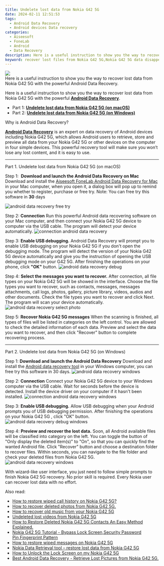 ```yaml
---
title: Undelete lost data from Nokia G42 5G
date: 2024-02-11 12:51:53
tags: 
  - Android Data Recovery
  - Android devices Data recovery
categories: 
  - Aiseesoft
  - FoneLab
  - Android
  - Data Recovery
description: Here is a useful instruction to show you the way to recover lost data from Nokia G42 5G with the powerful Android Data Recovery.
keyword: recover lost files from Nokia G42 5G,Nokia G42 5G data disappear,Nokia G42 5G data lost,retrieve deleted files Nokia G42 5G,undelete data from Nokia G42 5G,broken Nokia G42 5G data recovery solution,Nokia G42 5G data disappeared,Nokia G42 5G data recovery software,how to refind deleted data from Nokia G42 5G,how to recover data Nokia G42 5G,data disappear Nokia G42 5G,Nokia G42 5G delete data recover
---
```


<img src="https://img0mobiles.techidaily.com/images/best-assets/devices/nokia/nokia-g42-5g/5.jpg" class="atpl-imgstyle"  />

<div class="atpl-content atpl-for-fonelab-android recover-data">

<div class="atpl-post-description-part-1">
Here is a useful instruction to show you the way to recover lost data from Nokia G42 5G with the powerful Android Data Recovery.
</div>
<div class="atpl-post-device-model-description">

</div>




<div class="atpl-post-description-part-2">
<div class="tpl-content-sub-paragraph-normal">
  <p>
    Here is a useful instruction to show you the way to recover lost data from Nokia G42 5G with the powerful <a href="https://tools.techidaily.com/aiseesoft-android-data-recovery/" target="_blank" rel="noopener"><strong>Android Data Recovery</strong></a>.
  </p>
</div>
</div>


<ul>
  <li>Part 1: <strong><a href="#p1">Undelete lost data from Nokia G42 5G (on macOS)</a></strong></li>
  <li>Part 2: <strong><a href="#p2">Undelete lost data from Nokia G42 5G (on Windows)</a></strong></li>
</ul>


<div class="atpl-post-description-part-3">
<div class="tpl-content-sub-paragraph-question">
    Why is Android Data Recovery?
</div>
<div class="tpl-content-sub-paragraph-content">
  <p>
    <a href="https://tools.techidaily.com/aiseesoft-android-data-recovery/" target="_blank" rel="noopener"><strong>Android Data Recovery</strong></a> is an expert on data recovery of Android devices including Nokia G42 5G, which allows Android users to retrieve, store and preview all data from your Nokia G42 5G or other devices on the computer in four simple devices. This powerful recovery tool will make sure you won’t lose any lost content, and it is easy to use.
  </p>
</div>
</div>


<!-- Part 1 -->
<a id="p1" name="p1" ></a><hr>

<div>
  <span class="atpl-step-part-style">Part 1. Undelete lost data from Nokia G42 5G (on macOS)</span>
</div>  

<span class="atpl-stepstyle-a"><span>Step 1: </span></span> <strong>Download and launch the Android Data Recovery on Mac</strong>
Download and install the <a href="https://tools.techidaily.com/aiseesoft-android-data-recovery-for-mac/" target="_blank" rel="noopener">Aiseesoft FoneLab Android Data Recovery for Mac</a> in your Mac computer, when you open it, a dialog box will pop up to remind you whether to register, purchase or free try.
Note: You can free try this software in <strong>30</strong> days

<img src="https://tools.techidaily.com/images/apps/aiseesoft/android-data-recovery/mac-free-try.png" class="atpl-imgstyle" alt="android data recovery free try" />

<span class="atpl-stepstyle-a"><span>Step 2: </span></span> <strong>Connection</strong>
Run this powerful Android data recovering software on your Mac computer, and then connect your Nokia G42 5G device to computer via the USB cable. The program will detect your device automatically.
<img src="https://tools.techidaily.com/images/apps/aiseesoft/android-data-recovery/mac-connection-interface.jpg" class="atpl-imgstyle" alt="connection android data recovery" />

<span class="atpl-stepstyle-a"><span>Step 3: </span></span> <strong>Enable USB debugging.</strong>
Android Data Recovery will prompt you to enable USB debugging on your Nokia G42 5G  if you don't open the debugging mode. The program will detect the version of your Nokia G42 5G device automatically and give you the instruction of opening the USB debugging mode on your G42 5G. After finishing the operations on your phone, click <strong>"OK"</strong> button.
<img src="https://tools.techidaily.com/images/apps/aiseesoft/android-data-recovery/mac-android-usb-debug.jpg"  class="atpl-imgstyle" alt="android data recovery debug" />

<span class="atpl-stepstyle-a"><span>Step 4: </span></span> <strong>Select the messages you want to recover.</strong>
After connection, all file types on your Nokia G42 5G will be showed in the interface. Choose the file types you want to recover, such as contacts, messages, messages attachments, call logs, photos, gallery, picture library, videos, audios and other documents. Check the file types you want to recover and click Next. The program will scan your device automatically.
<img src="https://tools.techidaily.com/images/apps/aiseesoft/android-data-recovery/mac-choose-type-photos.jpg" class="atpl-imgstyle" alt="android data recovery select photo" />

<span class="atpl-stepstyle-a"><span>Step 5: </span></span> <strong>Recover Nokia G42 5G messages</strong>
When the scanning is finished, all types of files will be listed in categories on the left control. You are allowed to check the detailed information of each data. Preview and select the data you want to recover, and then click "Recover" button to complete recovering process.


<a id="p2" name="p2"></a><hr>

<!-- Part 2 -->
<div>
  <span class="atpl-step-part-style">Part 2. Undelete lost data from Nokia G42 5G (on Windows)</span>
</div>

<span class="atpl-stepstyle-a"><span>Step 1: </span></span> <strong>Download and launch the Android Data Recovery</strong>
Download and install the <a href="https://tools.techidaily.com/aiseesoft-android-data-recovery-for-win/" target="_blank" rel="noopener">Android data recovery tool</a> in your Windows computer, you can free try this software in 30 days.
<img src="https://tools.techidaily.com/images/apps/aiseesoft/android-data-recovery/win-start-interface.png"  class="atpl-imgstyle" alt="android data recovery windows" />

<span class="atpl-stepstyle-a"><span>Step 2: </span></span> <strong>Connection</strong>
Connect your Nokia G42 5G device to your Windows computer via the USB cable. Wait for seconds before the device is detected. Install the device driver on your computer if it hasn't been installed.
<img src="https://tools.techidaily.com/images/apps/aiseesoft/android-data-recovery/win-connection-interface.png" class="atpl-imgstyle" alt="connection android data recovery windows" />

<span class="atpl-stepstyle-a"><span>Step 3: </span></span> <strong>Enable USB debugging.</strong>
Allow USB debugging when your Android prompts you of USB debugging permission. After finishing the operations on your Nokia G42 5G , click "OK" button.
<img src="https://tools.techidaily.com/images/apps/aiseesoft/android-data-recovery/win-android-usb-debug.png" class="atpl-imgstyle" alt="android data recovery debug windows" />

<span class="atpl-stepstyle-a"><span>Step 4: </span></span> <strong>Preview and recover the lost data.</strong>
Soon, all Android available files will be classified into category on the left. You can toggle the button of "Only display the deleted item(s)" to "On", so that you can quickly find the wanted Android file. Click "Recover" button and choose a destination folder to recover files. Within seconds, you can navigate to the file folder and check your deleted files from Nokia G42 5G.
<img src="https://tools.techidaily.com/images/apps/aiseesoft/android-data-recovery/win-recover-photos.png" class="atpl-imgstyle" alt="android data recovery windows" />

<div class="atpl-post-description-part-4">
<div class="tpl-content-sub-paragraph-normal">
  <p>
    With wizard-like user interface, you just need to follow simple prompts to finish Nokia G42 5G recovery. No prior skill is required. Every Nokia user can recover lost data with no effort.
  </p>
</div>
</div>


<ins class="adsbygoogle"
     style="display:block"
     data-ad-client="ca-pub-7571918770474297"
     data-ad-slot="8358498916"
     data-ad-format="auto"
     data-full-width-responsive="true"></ins>

<span class="atpl-alsoreadstyle">Also read:</span>
<div><ul>
<li><a href="/how-to-restore-wiped-call-history-on-nokia-g42-5g-by-fonelab-android-recover-call-logs/" target="_blank" rel="noopener"><u>How to restore wiped call history on Nokia G42 5G?</u></a></li>
<li><a href="/how-to-recover-deleted-photos-from-nokia-g42-5g-by-fonelab-android-recover-photos/" target="_blank" rel="noopener"><u>How to recover deleted photos from Nokia G42 5G.</u></a></li>
<li><a href="/how-to-recover-old-music-from-your-nokia-g42-5g-by-fonelab-android-recover-music/" target="_blank" rel="noopener"><u>How to recover old music from your Nokia G42 5G</u></a></li>
<li><a href="/undeleted-lost-videos-from-nokia-g42-5g-by-fonelab-android-recover-video/" target="_blank" rel="noopener"><u>Undeleted lost videos from Nokia G42 5G</u></a></li>
<li><a href="/how-to-restore-deleted-nokia-g42-5g-contacts-an-easy-method-explained-by-fonelab-android-recover-contacts/" target="_blank" rel="noopener"><u>How to Restore Deleted Nokia G42 5G Contacts  An Easy Method Explained.</u></a></li>
<li><a href="/nokia-g42-5g-tutorial-bypass-lock-screen-security-password-pin-fingerprint-pattern-by-drfone-android-unlock-android-unlock/" target="_blank" rel="noopener"><u>Nokia G42 5G Tutorial - Bypass Lock Screen,Security Password Pin,Fingerprint,Pattern</u></a></li>
<li><a href="/how-to-restore-wiped-messages-on-nokia-g42-5g-by-fonelab-android-recover-messages/" target="_blank" rel="noopener"><u>How to restore wiped messages on Nokia G42 5G</u></a></li>
<li><a href="/nokia-data-retrieval-tool-restore-lost-data-from-nokia-g42-5g-by-fonelab-android-recover-data/" target="_blank" rel="noopener"><u>Nokia Data Retrieval tool – restore lost data from Nokia G42 5G</u></a></li>
<li><a href="/how-to-unlock-the-lock-screen-on-my-nokia-g42-5g-by-drfone-android-unlock-android-unlock/" target="_blank" rel="noopener"><u>How to Unlock the Lock Screen on my Nokia G42 5G</u></a></li>
<li><a href="/best-android-data-recovery-retrieve-lost-pictures-from-nokia-g42-5g-by-fonelab-android-recover-pictures/" target="_blank" rel="noopener"><u>Best Android Data Recovery - Retrieve Lost Pictures from Nokia G42 5G.</u></a></li>
</ul></div>

</div>

